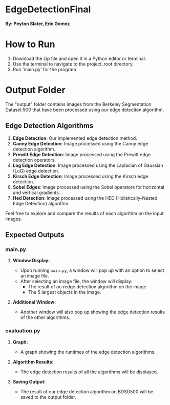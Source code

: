 # EdgeDetectionFinal

**By: Peyton Slater, Eric Gomez**

# How to Run

1. Download the zip file and open it in a Python editor or terminal.
2. Use the terminal to navigate to the project_root directory.
3. Run 'main.py' for the program

# Output Folder

The "output" folder contains images from the Berkeley Segmentation Dataset 500 that have been processed using our edge detection algorithm. 

## Edge Detection Algorithms

1. **Edge Detection**: Our implemented edge detection method.
2. **Canny Edge Detection**: Image processed using the Canny edge detection algorithm.
3. **Prewitt Edge Detection**: Image processed using the Prewitt edge detection operators.
4. **Log Edge Detection**: Image processed using the Laplacian of Gaussian (LoG) edge detection.
5. **Kirsch Edge Detection**: Image processed using the Kirsch edge detection.
6. **Sobel Edges**: Image processed using the Sobel operators for horizontal and vertical gradients.
7. **Hed Detection**: Image processed using the HED (Holistically-Nested Edge Detection) algorithm.

Feel free to explore and compare the results of each algorithm on the input images.

## Expected Outputs

### main.py

1. **Window Display:**
   - Upon running `main.py`, a window will pop up with an option to select an image file.
   - After selecting an image file, the window will display:
     - The result of ou redge detection algorithm on the image
     - The 5 largest objects in the image.

2. **Additional Window:**
   - Another window will also pop up showing the edge detection results of the other algorithms.

### evaluation.py

1. **Graph:**
   - A graph showing the runtimes of the edge detection algorithms.

2. **Algorithm Results:**
   - The edge detection results of all the algorithms will be displayed.

3. **Saving Output:**
   - The result of our edge detection algorithm on BDSD500 will be saved to the output folder.
